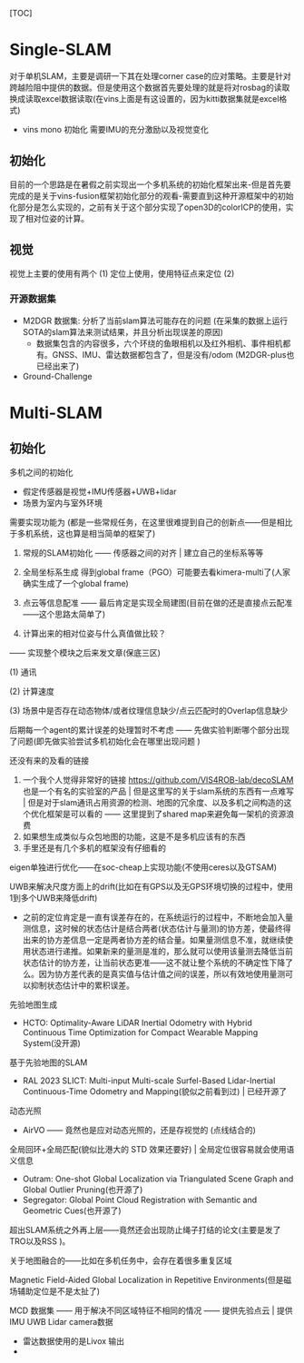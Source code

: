 





[TOC]



# Single-SLAM

对于单机SLAM，主要是调研一下其在处理corner case的应对策略。主要是针对跨越险阻中提供的数据。但是使用这个数据首先要处理的就是将对rosbag的读取换成读取excel数据读取(在vins上面是有这设置的，因为kitti数据集就是excel格式)

- vins mono 初始化 需要IMU的充分激励以及视觉变化

## 初始化

目前的一个思路是在暑假之前实现出一个多机系统的初始化框架出来-但是首先要完成的是关于vins-fusion框架初始化部分的观看-需要直到这种开源框架中的初始化部分是怎么实现的，之前有关于这个部分实现了open3D的colorICP的使用，实现了相对位姿的计算。



## 视觉

视觉上主要的使用有两个 (1) 定位上使用，使用特征点来定位 (2)



### 开源数据集

- M2DGR 数据集: 分析了当前slam算法可能存在的问题 (在采集的数据上运行SOTA的slam算法来测试结果，并且分析出现误差的原因)
  - 数据集包含的内容很多，六个环绕的鱼眼相机以及红外相机、事件相机都有。GNSS、IMU、雷达数据都包含了，但是没有/odom (M2DGR-plus也已经出来了)
- Ground-Challenge

# Multi-SLAM

## 初始化

多机之间的初始化

- 假定传感器是视觉+IMU传感器+UWB+lidar
- 场景为室内与室外环境



需要实现功能为 (都是一些常规任务，在这里很难提到自己的创新点——但是相比于多机系统，这也算是相当简单的框架了)

1. 常规的SLAM初始化 —— 传感器之间的对齐 | 建立自己的坐标系等等
2. 全局坐标系生成 得到global frame（PGO）可能要去看kimera-multi了(人家确实生成了一个global frame)
3. 点云等信息配准 —— 最后肯定是实现全局建图(目前在做的还是直接点云配准 ——这个思路太简单了)

4. 计算出来的相对位姿与什么真值做比较？

   

—— 实现整个模块之后来发文章(保底三区)



(1) 通讯

(2) 计算速度

(3) 场景中是否存在动态物体/或者纹理信息缺少/点云匹配时的Overlap信息缺少



后期每一个agent的累计误差的处理暂时不考虑 —— 先做实验判断哪个部分出现了问题(即先做实验尝试多机初始化会在哪里出现问题 )



还没有来的及看的链接

1. 一个我个人觉得非常好的链接 https://github.com/VIS4ROB-lab/decoSLAM 也是一个有名的实验室的产品 | 但是这里写的关于slam系统的东西有一点难写 | 但是对于slam通讯占用资源的检测、地图的冗余度、以及多机之间构造的这个优化框架是可以看的 —— 这里提到了shared map来避免每一架机的资源浪费
2. 如果想生成类似与众包地图的功能，这是不是多机应该有的东西
3. 手里还是有几个多机的框架没有仔细看的











eigen单独进行优化——在soc-cheap上实现功能(不使用ceres以及GTSAM)

UWB来解决尺度方面上的drift(比如在有GPS以及无GPS环境切换的过程中，使用1到多个UWB来降低drift)

- 之前的定位肯定是一直有误差存在的，在系统运行的过程中，不断地会加入量测信息，这时候的状态估计是结合两者(状态估计与量测)的协方差，使最终得出来的协方差信息一定是两者协方差的结合量。如果量测信息不准，就继续使用状态进行递推。如果新来的量测是准的，那么就可以使用该量测去降低当前状态估计的协方差，让当前状态更准——这不就让整个系统的不确定性下降了么。因为协方差代表的是真实值与估计值之间的误差，所以有效地使用量测可以抑制状态估计中的累积误差。





先验地图生成

- HCTO: Optimality-Aware LiDAR Inertial Odometry with Hybrid Continuous Time Optimization for Compact Wearable Mapping System(没开源)



基于先验地图的SLAM

- RAL 2023 SLICT: Multi-input Multi-scale Surfel-Based Lidar-Inertial Continuous-Time Odometry and Mapping(貌似之前看到过) | 已经开源了



动态光照

- AirVO —— 竟然也是应对动态光照的，还是存视觉的 (点线结合的)



全局回环+全局匹配(貌似比港大的 STD 效果还要好) | 全局定位很容易就会使用语义信息

- Outram: One-shot Global Localization via Triangulated Scene Graph and Global Outlier Pruning(也开源了)
- Segregator: Global Point Cloud Registration with Semantic and Geometric Cues(也开源了)





超出SLAM系统之外再上层——竟然还会出现防止绳子打结的论文(主要是发了TRO以及RSS )。

关于地图融合的——比如在多机任务中，会存在着很多重复区域

Magnetic Field-Aided Global Localization in Repetitive Environments(但是磁场辅助定位是不是太扯了) 







MCD 数据集 —— 用于解决不同区域特征不相同的情况 —— 提供先验点云 | 提供IMU UWB Lidar camera数据

- 雷达数据使用的是Livox 输出
- 















